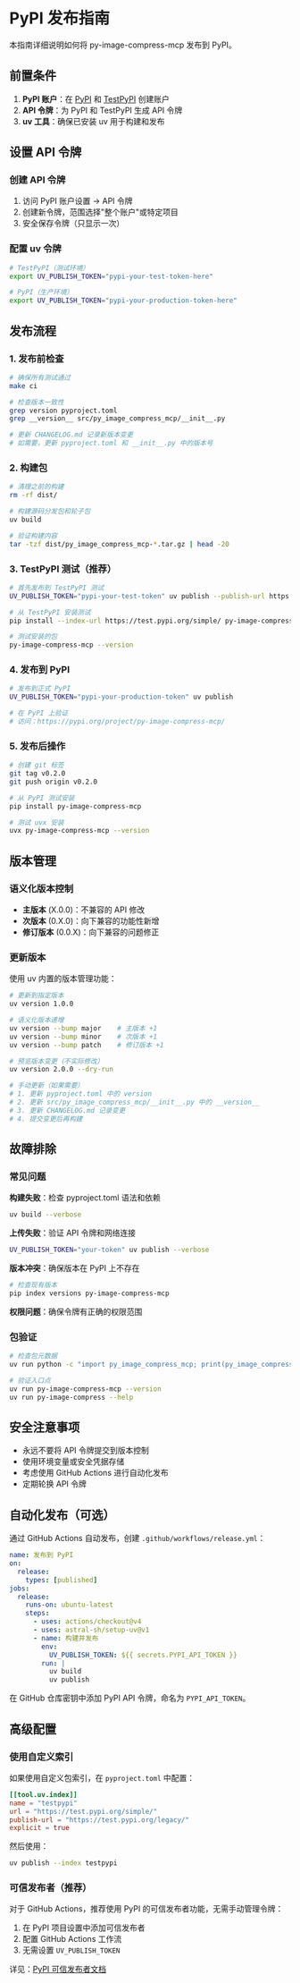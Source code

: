 # PyPI 发布指南

本指南详细说明如何将 py-image-compress-mcp 发布到 PyPI。

## 前置条件

1. **PyPI 账户**：在 [PyPI](https://pypi.org) 和 [TestPyPI](https://test.pypi.org) 创建账户
2. **API 令牌**：为 PyPI 和 TestPyPI 生成 API 令牌
3. **uv 工具**：确保已安装 uv 用于构建和发布

## 设置 API 令牌

### 创建 API 令牌
1. 访问 PyPI 账户设置 → API 令牌
2. 创建新令牌，范围选择"整个账户"或特定项目
3. 安全保存令牌（只显示一次）

### 配置 uv 令牌
```bash
# TestPyPI（测试环境）
export UV_PUBLISH_TOKEN="pypi-your-test-token-here"

# PyPI（生产环境）
export UV_PUBLISH_TOKEN="pypi-your-production-token-here"
```

## 发布流程

### 1. 发布前检查

```bash
# 确保所有测试通过
make ci

# 检查版本一致性
grep version pyproject.toml
grep __version__ src/py_image_compress_mcp/__init__.py

# 更新 CHANGELOG.md 记录新版本变更
# 如需要，更新 pyproject.toml 和 __init__.py 中的版本号
```

### 2. 构建包

```bash
# 清理之前的构建
rm -rf dist/

# 构建源码分发包和轮子包
uv build

# 验证构建内容
tar -tzf dist/py_image_compress_mcp-*.tar.gz | head -20
```

### 3. TestPyPI 测试（推荐）

```bash
# 首先发布到 TestPyPI 测试
UV_PUBLISH_TOKEN="pypi-your-test-token" uv publish --publish-url https://test.pypi.org/legacy/

# 从 TestPyPI 安装测试
pip install --index-url https://test.pypi.org/simple/ py-image-compress-mcp

# 测试安装的包
py-image-compress-mcp --version
```

### 4. 发布到 PyPI

```bash
# 发布到正式 PyPI
UV_PUBLISH_TOKEN="pypi-your-production-token" uv publish

# 在 PyPI 上验证
# 访问：https://pypi.org/project/py-image-compress-mcp/
```

### 5. 发布后操作

```bash
# 创建 git 标签
git tag v0.2.0
git push origin v0.2.0

# 从 PyPI 测试安装
pip install py-image-compress-mcp

# 测试 uvx 安装
uvx py-image-compress-mcp --version
```

## 版本管理

### 语义化版本控制
- **主版本** (X.0.0)：不兼容的 API 修改
- **次版本** (0.X.0)：向下兼容的功能性新增
- **修订版本** (0.0.X)：向下兼容的问题修正

### 更新版本
使用 uv 内置的版本管理功能：

```bash
# 更新到指定版本
uv version 1.0.0

# 语义化版本递增
uv version --bump major    # 主版本 +1
uv version --bump minor    # 次版本 +1
uv version --bump patch    # 修订版本 +1

# 预览版本变更（不实际修改）
uv version 2.0.0 --dry-run

# 手动更新（如果需要）
# 1. 更新 pyproject.toml 中的 version
# 2. 更新 src/py_image_compress_mcp/__init__.py 中的 __version__
# 3. 更新 CHANGELOG.md 记录变更
# 4. 提交变更后再构建
```

## 故障排除

### 常见问题

**构建失败**：检查 pyproject.toml 语法和依赖
```bash
uv build --verbose
```

**上传失败**：验证 API 令牌和网络连接
```bash
UV_PUBLISH_TOKEN="your-token" uv publish --verbose
```

**版本冲突**：确保版本在 PyPI 上不存在
```bash
# 检查现有版本
pip index versions py-image-compress-mcp
```

**权限问题**：确保令牌有正确的权限范围

### 包验证

```bash
# 检查包元数据
uv run python -c "import py_image_compress_mcp; print(py_image_compress_mcp.__version__)"

# 验证入口点
uv run py-image-compress-mcp --version
uv run py-image-compress --help
```

## 安全注意事项

- 永远不要将 API 令牌提交到版本控制
- 使用环境变量或安全凭据存储
- 考虑使用 GitHub Actions 进行自动化发布
- 定期轮换 API 令牌

## 自动化发布（可选）

通过 GitHub Actions 自动发布，创建 `.github/workflows/release.yml`：

```yaml
name: 发布到 PyPI
on:
  release:
    types: [published]
jobs:
  release:
    runs-on: ubuntu-latest
    steps:
      - uses: actions/checkout@v4
      - uses: astral-sh/setup-uv@v1
      - name: 构建并发布
        env:
          UV_PUBLISH_TOKEN: ${{ secrets.PYPI_API_TOKEN }}
        run: |
          uv build
          uv publish
```

在 GitHub 仓库密钥中添加 PyPI API 令牌，命名为 `PYPI_API_TOKEN`。

## 高级配置

### 使用自定义索引

如果使用自定义包索引，在 `pyproject.toml` 中配置：

```toml
[[tool.uv.index]]
name = "testpypi"
url = "https://test.pypi.org/simple/"
publish-url = "https://test.pypi.org/legacy/"
explicit = true
```

然后使用：
```bash
uv publish --index testpypi
```

### 可信发布者（推荐）

对于 GitHub Actions，推荐使用 PyPI 的可信发布者功能，无需手动管理令牌：

1. 在 PyPI 项目设置中添加可信发布者
2. 配置 GitHub Actions 工作流
3. 无需设置 `UV_PUBLISH_TOKEN`

详见：[PyPI 可信发布者文档](https://docs.pypi.org/trusted-publishers/)
